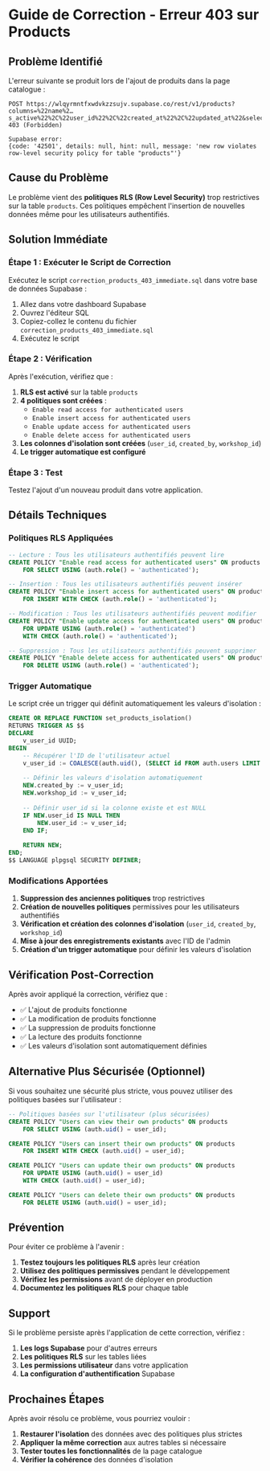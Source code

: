 # Guide de Correction - Erreur 403 sur Products

## Problème Identifié

L'erreur suivante se produit lors de l'ajout de produits dans la page catalogue :

```
POST https://wlqyrmntfxwdvkzzsujv.supabase.co/rest/v1/products?columns=%22name%2…s_active%22%2C%22user_id%22%2C%22created_at%22%2C%22updated_at%22&select=* 403 (Forbidden)

Supabase error: 
{code: '42501', details: null, hint: null, message: 'new row violates row-level security policy for table "products"'}
```

## Cause du Problème

Le problème vient des **politiques RLS (Row Level Security)** trop restrictives sur la table `products`. Ces politiques empêchent l'insertion de nouvelles données même pour les utilisateurs authentifiés.

## Solution Immédiate

### Étape 1 : Exécuter le Script de Correction

Exécutez le script `correction_products_403_immediate.sql` dans votre base de données Supabase :

1. Allez dans votre dashboard Supabase
2. Ouvrez l'éditeur SQL
3. Copiez-collez le contenu du fichier `correction_products_403_immediate.sql`
4. Exécutez le script

### Étape 2 : Vérification

Après l'exécution, vérifiez que :

1. **RLS est activé** sur la table `products`
2. **4 politiques sont créées** :
   - `Enable read access for authenticated users`
   - `Enable insert access for authenticated users`
   - `Enable update access for authenticated users`
   - `Enable delete access for authenticated users`
3. **Les colonnes d'isolation sont créées** (`user_id`, `created_by`, `workshop_id`)
4. **Le trigger automatique est configuré**

### Étape 3 : Test

Testez l'ajout d'un nouveau produit dans votre application.

## Détails Techniques

### Politiques RLS Appliquées

```sql
-- Lecture : Tous les utilisateurs authentifiés peuvent lire
CREATE POLICY "Enable read access for authenticated users" ON products
    FOR SELECT USING (auth.role() = 'authenticated');

-- Insertion : Tous les utilisateurs authentifiés peuvent insérer
CREATE POLICY "Enable insert access for authenticated users" ON products
    FOR INSERT WITH CHECK (auth.role() = 'authenticated');

-- Modification : Tous les utilisateurs authentifiés peuvent modifier
CREATE POLICY "Enable update access for authenticated users" ON products
    FOR UPDATE USING (auth.role() = 'authenticated')
    WITH CHECK (auth.role() = 'authenticated');

-- Suppression : Tous les utilisateurs authentifiés peuvent supprimer
CREATE POLICY "Enable delete access for authenticated users" ON products
    FOR DELETE USING (auth.role() = 'authenticated');
```

### Trigger Automatique

Le script crée un trigger qui définit automatiquement les valeurs d'isolation :

```sql
CREATE OR REPLACE FUNCTION set_products_isolation()
RETURNS TRIGGER AS $$
DECLARE
    v_user_id UUID;
BEGIN
    -- Récupérer l'ID de l'utilisateur actuel
    v_user_id := COALESCE(auth.uid(), (SELECT id FROM auth.users LIMIT 1));
    
    -- Définir les valeurs d'isolation automatiquement
    NEW.created_by := v_user_id;
    NEW.workshop_id := v_user_id;
    
    -- Définir user_id si la colonne existe et est NULL
    IF NEW.user_id IS NULL THEN
        NEW.user_id := v_user_id;
    END IF;
    
    RETURN NEW;
END;
$$ LANGUAGE plpgsql SECURITY DEFINER;
```

### Modifications Apportées

1. **Suppression des anciennes politiques** trop restrictives
2. **Création de nouvelles politiques** permissives pour les utilisateurs authentifiés
3. **Vérification et création des colonnes d'isolation** (`user_id`, `created_by`, `workshop_id`)
4. **Mise à jour des enregistrements existants** avec l'ID de l'admin
5. **Création d'un trigger automatique** pour définir les valeurs d'isolation

## Vérification Post-Correction

Après avoir appliqué la correction, vérifiez que :

- ✅ L'ajout de produits fonctionne
- ✅ La modification de produits fonctionne
- ✅ La suppression de produits fonctionne
- ✅ La lecture des produits fonctionne
- ✅ Les valeurs d'isolation sont automatiquement définies

## Alternative Plus Sécurisée (Optionnel)

Si vous souhaitez une sécurité plus stricte, vous pouvez utiliser des politiques basées sur l'utilisateur :

```sql
-- Politiques basées sur l'utilisateur (plus sécurisées)
CREATE POLICY "Users can view their own products" ON products
    FOR SELECT USING (auth.uid() = user_id);

CREATE POLICY "Users can insert their own products" ON products
    FOR INSERT WITH CHECK (auth.uid() = user_id);

CREATE POLICY "Users can update their own products" ON products
    FOR UPDATE USING (auth.uid() = user_id)
    WITH CHECK (auth.uid() = user_id);

CREATE POLICY "Users can delete their own products" ON products
    FOR DELETE USING (auth.uid() = user_id);
```

## Prévention

Pour éviter ce problème à l'avenir :

1. **Testez toujours les politiques RLS** après leur création
2. **Utilisez des politiques permissives** pendant le développement
3. **Vérifiez les permissions** avant de déployer en production
4. **Documentez les politiques RLS** pour chaque table

## Support

Si le problème persiste après l'application de cette correction, vérifiez :

1. **Les logs Supabase** pour d'autres erreurs
2. **Les politiques RLS** sur les tables liées
3. **Les permissions utilisateur** dans votre application
4. **La configuration d'authentification** Supabase

## Prochaines Étapes

Après avoir résolu ce problème, vous pourriez vouloir :

1. **Restaurer l'isolation** des données avec des politiques plus strictes
2. **Appliquer la même correction** aux autres tables si nécessaire
3. **Tester toutes les fonctionnalités** de la page catalogue
4. **Vérifier la cohérence** des données d'isolation
